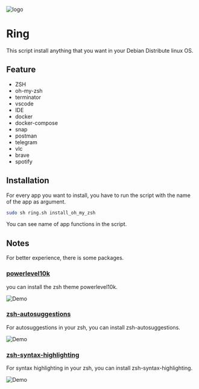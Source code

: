 ![logo](https://user-images.githubusercontent.com/49960770/199712876-5f62bfc5-d751-40e2-b645-64e4800112e4.png)


# Ring

This script install anything that you want in your Debian Distribute linux OS.


## Feature

- ZSH
- oh-my-zsh
- terminator
- vscode
- IDE
- docker
- docker-compose
- snap
- postman
- telegram
- vlc
- brave
- spotify


## Installation

For every app you want to install, you have to run the script with the name of the app as argument.

```bash
sudo sh ring.sh install_oh_my_zsh
```

You can see name of app functions in the script.


## Notes
For better experience, there is some packages.


### [powerlevel10k](https://github.com/romkatv/powerlevel10k)

you can install the zsh theme powerlevel10k.

![Demo](https://raw.githubusercontent.com/romkatv/powerlevel10k-media/master/prompt-styles-high-contrast.png)


### [zsh-autosuggestions](https://github.com/zsh-users/zsh-autosuggestions)

For autosuggestions in your zsh, you can install zsh-autosuggestions.

![Demo](https://camo.githubusercontent.com/16e72effec8df52a27e3aa9b1d24f37f86215d500d06ef18247d4206863a4f52/68747470733a2f2f61736369696e656d612e6f72672f612f33373339302e706e67)


### [zsh-syntax-highlighting](https://github.com/zsh-users/zsh-syntax-highlighting)

For syntax highlighting in your zsh, you can install zsh-syntax-highlighting.

![Demo](https://raw.githubusercontent.com/zsh-users/zsh-syntax-highlighting/master/images/after2-smaller.png)